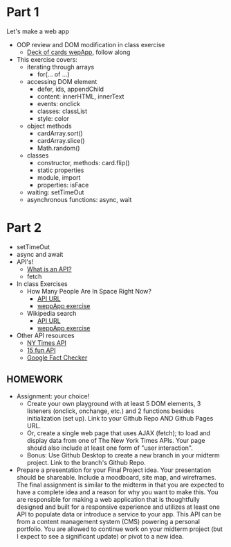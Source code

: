 # Part 1
Let's make a web app
* OOP review and DOM modification in class exercise
  * [Deck of cards wepApp](https://github.com/lenincompres/ima-front-end-web/tree/main/projects/cardDeck), follow along
* This exercise covers:
  * iterating through arrays
    * for(... of ...)
  * accessing DOM element
    * defer, ids, appendChild
    * content: innerHTML, innerText
    * events: onclick
    * classes: classList
    * style: color
  * object methods
    * cardArray.sort()
    * cardArray.slice()
    * Math.random()
  * classes
    * constructor, methods: card.flip()
    * static properties
    * module, import
    * properties: isFace
  * waiting: setTimeOut
  * asynchronous functions: async, wait

# Part 2
* setTimeOut
* async and await
* API's!
  * [What is an API?](https://medium.com/@perrysetgo/what-exactly-is-an-api-69f36968a41f)
  * fetch
* In class Exercises
  * How Many People Are In Space Right Now?
    * [API URL](http://api.open-notify.org/astros.json)
    * [weppApp exercise](https://github.com/lenincompres/ima-front-end-web/tree/main/projects/api/1-astros)
  * Wikipedia search
    * [API URL](http://en.wikipedia.org/w/api.php?action=opensearch&format=json&search=query)
    * [weppApp exercise](https://github.com/lenincompres/ima-front-end-web/tree/main/projects/api/2-wikipedia)
* Other API resources
  * [NY Times API](http://developer.nytimes.com/)
  * [15 fun API](https://medium.com/codex/15-fun-and-interesting-apis-to-use-for-your-next-coding-project-in-2022-86a4ff3a2742)
  * [Google Fact Checker](https://developers.google.com/fact-check/tools/api)

## HOMEWORK
* Assignment: your choice!
  * Create your own playground with at least 5 DOM elements, 3 listeners (onclick, onchange, etc.) and 2 functions besides initialization (set up). Link to your Github Repo AND Github Pages URL.
  * Or, create a single web page that uses AJAX (fetch);  to load and display data from one of The New York Times APIs. Your page should also include at least one form of "user interaction".
  * Bonus: Use Github Desktop to create a new branch in your midterm project. Link to the branch's Github Repo.
* Prepare a presentation for your Final Project idea. Your presentation should be shareable. Include a moodboard, site map, and wireframes. The final assignment is similar to the midterm in that you are expected to have a complete idea and a reason for why you want to make this. You are responsible for making a web application that is thoughtfully designed and built for a responsive experience and utilizes at least one API to populate data or introduce a service to your app. This API can be from a content management system (CMS) powering a personal portfolio. You are allowed to continue work on your midterm project (but I expect to see a significant update) or pivot to a new idea.
